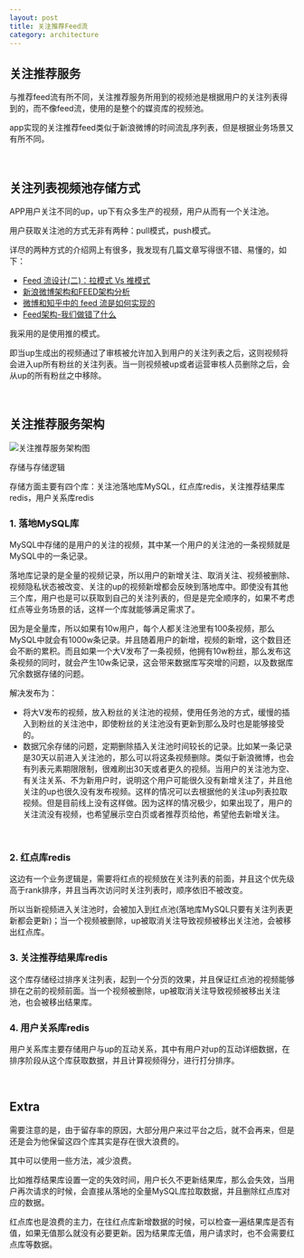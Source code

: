 ```yaml
---
layout: post
title: 关注推荐Feed流
category: architecture
---
```


## 关注推荐服务

与推荐feed流有所不同，关注推荐服务所用到的视频池是根据用户的关注列表得到的，而不像feed流，使用的是整个的媒资库的视频池。

app实现的关注推荐feed类似于新浪微博的时间流乱序列表，但是根据业务场景又有所不同。

<br>

## 关注列表视频池存储方式

APP用户关注不同的up，up下有众多生产的视频，用户从而有一个关注池。

用户获取关注池的方式无非有两种：pull模式，push模式。

详尽的两种方式的介绍网上有很多，我发现有几篇文章写得很不错、易懂的，如下：

- [Feed 流设计(二)：拉模式 Vs 推模式](http://mednoter.com/design-of-feed-part-two.html)
- [新浪微博架构和FEED架构分析](http://blog.sina.com.cn/s/blog_53b95aec0100ujim.html)
- [微博和知乎中的 feed 流是如何实现的](https://www.zhihu.com/question/19645686)
- [Feed架构-我们做错了什么](https://timyang.net/architecture/feed-data-arch-cons/)

我采用的是使用推的模式。

即当up生成出的视频通过了审核被允许加入到用户的关注列表之后，这则视频将会进入up所有粉丝的关注列表。当一则视频被up或者运营审核人员删除之后，会从up的所有粉丝之中移除。

<br>

## 关注推荐服务架构

![关注推荐服务架构图](https://blogcdn.qihope.com/github-blog-pic/2019-02-10-recommend-follow-server.png)

存储与存储逻辑

存储方面主要有四个库：关注池落地库MySQL，红点库redis，关注推荐结果库redis，用户关系库redis

### 1. 落地MySQL库

MySQL中存储的是用户的关注的视频，其中某一个用户的关注池的一条视频就是MySQL中的一条记录。

落地库记录的是全量的视频记录，所以用户的新增关注、取消关注、视频被删除、视频隐私状态被改变、关注的up的视频新增都会反映到落地库中。即使没有其他三个库，用户也是可以获取到自己的关注列表的，但是是完全顺序的，如果不考虑红点等业务场景的话，这样一个库就能够满足需求了。

因为是全量库，所以如果有10w用户，每个人都关注池里有100条视频，那么MySQL中就会有1000w条记录。并且随着用户的新增，视频的新增，这个数目还会不断的累积。而且如果一个大V发布了一条视频，他拥有10w粉丝，那么发布这条视频的同时，就会产生10w条记录，这会带来数据库写突增的问题，以及数据库冗余数据存储的问题。

解决发布为：
- 将大V发布的视频，放入粉丝的关注池的视频，使用任务池的方式，缓慢的插入到粉丝的关注池中，即使粉丝的关注池没有更新到那么及时也是能够接受的。
- 数据冗余存储的问题，定期删除插入关注池时间较长的记录。比如某一条记录是30天以前进入关注池的，那么可以将这条视频删除。类似于新浪微博，也会有列表元素期限限制，很难刷出30天或者更久的视频。当用户的关注池为空、有关注关系、不为新用户时，说明这个用户可能很久没有新增关注了，并且他关注的up也很久没有发布视频。这样的情况可以去根据他的关注up列表拉取视频。但是目前线上没有这样做。因为这样的情况极少，如果出现了，用户的关注流没有视频，也希望展示空白页或者推荐页给他，希望他去新增关注。

<br>

### 2. 红点库redis

这边有一个业务逻辑是，需要将红点的视频放在关注列表的前面，并且这个优先级高于rank排序，并且当再次访问时关注列表时，顺序依旧不被改变。

所以当新视频进入关注池时，会被加入到红点池(落地库MySQL只要有关注列表更新都会更新)；当一个视频被删除，up被取消关注导致视频被移出关注池，会被移出红点库。

### 3. 关注推荐结果库redis

这个库存储经过排序关注列表，起到一个分页的效果，并且保证红点池的视频能够排在之前的视频前面。当一个视频被删除，up被取消关注导致视频被移出关注池，也会被移出结果库。

### 4. 用户关系库redis

用户关系库主要存储用户与up的互动关系，其中有用户对up的互动详细数据，在排序阶段从这个库获取数据，并且计算视频得分，进行打分排序。

<br>

## Extra

需要注意的是，由于留存率的原因，大部分用户来过平台之后，就不会再来，但是还是会为他保留这四个库其实是存在很大浪费的。

其中可以使用一些方法，减少浪费。

比如推荐结果库设置一定的失效时间，用户长久不更新结果库，那么会失效，当用户再次请求的时候，会直接从落地的全量MySQL库拉取数据，并且删除红点库对应的数据。

红点库也是浪费的主力，在往红点库新增数据的时候，可以检查一遍结果库是否有值，如果无值那么就没有必要更新。因为结果库无值，用户请求时，也不会需要红点库等数据。
